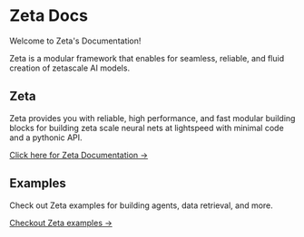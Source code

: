 # Zeta Docs

Welcome to Zeta's Documentation!

Zeta is a modular framework that enables for seamless, reliable, and fluid creation of zetascale AI models.

## Zeta

Zeta provides you with reliable, high performance, and fast modular building blocks for building zeta scale neural nets at lightspeed with minimal code and a pythonic API. 

[Click here for Zeta Documentation →](zeta/)


## Examples

Check out Zeta examples for building agents, data retrieval, and more.

[Checkout Zeta examples →](examples/)
